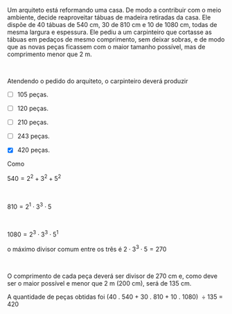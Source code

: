 

Um arquiteto está reformando uma casa. De modo a contribuir com o meio ambiente, decide reaproveitar tábuas de madeira retiradas da casa. Ele dispõe de 40 tábuas de 540 cm, 30 de 810 cm e 10 de 1080 cm, todas de mesma largura e espessura. Ele pediu a um carpinteiro que cortasse as tábuas em pedaços de mesmo comprimento, sem deixar sobras, e de modo que as novas peças ficassem com o maior tamanho possível, mas de comprimento menor que 2 m.

 

Atendendo o pedido do arquiteto, o carpinteiro deverá produzir



- [ ] 105 peças.
- [ ] 120 peças.
- [ ] 210 peças.
- [ ] 243 peças.
- [x] 420 peças.


Como

$540 = 2^2 + 3^2 + 5^2$

 

$810 = 2^1 \cdot 3^3 \cdot 5$

 

$1080 = 2^3 \cdot 3^3 \cdot 5^1$

o máximo divisor comum entre os três é $2 \cdot 3^3 \cdot 5 = 270$

 

O comprimento de cada peça deverá ser divisor de 270 cm e, como deve ser o maior possível e menor que 2 m (200 cm), será de 135 cm.

A quantidade de peças obtidas foi (40 . 540 + 30 . 810 + 10 . 1080)  $\div$ 135 = 420

        